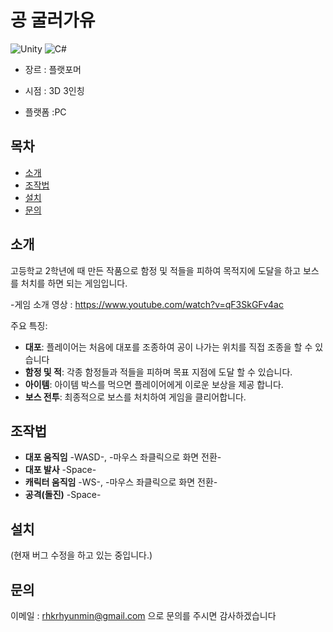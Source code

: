 # 공 굴러가유

![Unity](https://img.shields.io/badge/Unity-2022.3-blue.svg)
![C#](https://img.shields.io/badge/C%23-7.0-green.svg)

- 장르 : 플랫포머

- 시점 : 3D 3인칭

- 플랫폼 :PC 

## 목차
- [소개](#소개)
- [조작법](#조작법)
- [설치](#설치)
- [문의](#문의)

## 소개
고등학교 2학년에 때 만든 작품으로 함정 및 적들을 피하여 목적지에 도달을 하고 보스를 처치를 하면 되는 게임입니다.

-게임 소개 영상 : https://www.youtube.com/watch?v=qF3SkGFv4ac

주요 특징:
- **대포**: 플레이어는 처음에 대포를 조종하여 공이 나가는 위치를 직접 조종을 할 수 있습니다
- **함정 및 적**: 각종 함정들과 적들을 피하며 목표 지점에 도달 할 수 있습니다.
- **아이템**: 아이템 박스를 먹으면 플레이어에게 이로운 보상을 제공 합니다.
- **보스 전투**: 최종적으로 보스를 처치하여 게임을 클리어합니다.


## 조작법

- **대포 움직임**   -WASD-, -마우스 좌클릭으로 화면 전환-
- **대포 발사**     -Space-
- **캐릭터 움직임** -WS-, -마우스 좌클릭으로 화면 전환-
- **공격(돌진)**    -Space-

## 설치

(현재 버그 수정을 하고 있는 중입니다.)


## 문의
이메일 : rhkrhyunmin@gmail.com 으로 문의를 주시면 감사하겠습니다

